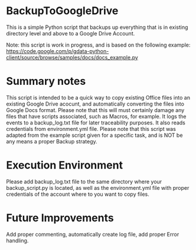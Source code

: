 BackupToGoogleDrive
===================


This is a simple Python script that backups up everything that is in existing directory level and above to a Google Drive Account. 

Note: this script is work in progress, and is based on the following example:
https://code.google.com/p/gdata-python-client/source/browse/samples/docs/docs_example.py

Summary notes
=====================
This script is intended to be a quick way to copy existing Office files into an existing Google Drive acocunt, and automatically converting the files into Google Docs format. Please note that this will must certainly damage any files that have scripts associated, such as Macros, for example.
It logs the events to a backup_log.txt file for later traceability purposes.
It also reads credentials from environment.yml file.
Please note that this script was adapted from the example script given for a specific task, and is NOT be any means a proper Backup strategy. 

Execution Environment
=====================

Please add backup_log.txt file to the same directory where your backup_script.py is located, as well as the environment.yml file with proper credentials of the account where to you want to copy files.

Future Improvements
=====================
Add proper commenting, automatically create log file, add proper Error handling.